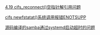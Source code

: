 [4.19 cifs_reconnect()空指针解引用问题](https://chenxiaosong.com/course/smb/issue/4.19-null-ptr-deref-in-cifs_reconnect.html)

[cifs newfstatat()系统调用报错ENOTSUPP](https://chenxiaosong.com/course/smb/issue/cifs-newfstatat-ENOTSUPP.html)

[源码编译的samba通过systemd启动超时的问题](https://chenxiaosong.com/course/smb/issue/samba-systemd-start-timeout.html)